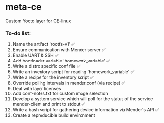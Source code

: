 # meta-ce

Custom Yocto layer for CE-linux 

### To-do list: 
1. Name the artifact 'rootfs-v1' ✅
2. Ensure communication with Mender server ✅
3. Enable UART & SSH ✅
4. Add bootloader variable 'homework_variable' ✅
5. Write a distro specific conf file ✅
6. Write an inventory script for reading 'homework_variable' ✅
7. Write a recipe for the inventory script  ✅
8. Override polling intervals in mender.conf (via recipe) ✅
9. Deal with layer licenses
10. Add conf-notes.txt for custom image selection
11. Develop a system service which will poll for the status of the service mender-client and print to stdout ✅
12. Write a bash script for gathering device information via Mender's API ✅
13. Create a reproducible build environment
